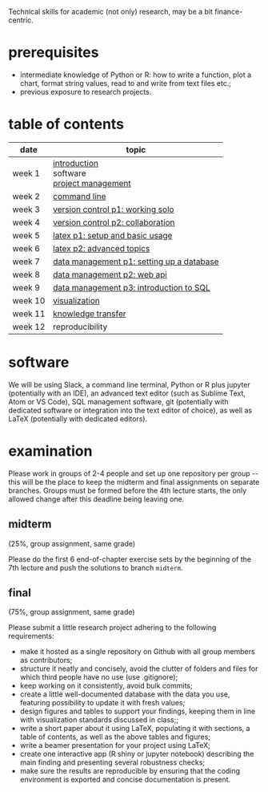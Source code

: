 Technical skills for academic (not only) research, may be a bit finance-centric.


# prerequisites
*   intermediate knowledge of Python or R: how to write a function, plot a chart, format string values, read to and write from text files etc.; 
*   previous exposure to research projects.


# table of contents
| date    | topic
| ----    | ----
| week 1 | [introduction](./introduction.md)<br/>software<br/>[project management](./project-environment.md)
| week 2 | [command line](./command-line.md)
| week 3 | [version control p1: working solo](./version-control.md)
| week 4 | [version control p2: collaboration](./collaboration-tools.md)
| week 5 | [latex p1: setup and basic usage](./writing-with-latex.md)
| week 6 | [latex p2: advanced topics](./writing-with-latex.md)
| week 7 | [data management p1: setting up a database](./data-management.md)
| week 8 | [data management p2: web api](./data-management.md)
| week 9 | [data management p3: introduction to SQL](./data-management.md)
| week 10 | [visualization](./visualization.md)
| week 11 | [knowledge transfer](./knowledge-transfer.md)
| week 12 | reproducibility


# software
We will be using Slack, a command line terminal, Python or R plus jupyter (potentially with an IDE), an advanced text editor (such as Sublime Text, Atom or VS Code), SQL management software, git (potentially with dedicated software or integration into the text editor of choice), as well as LaTeX (potentially with dedicated editors).


# examination
Please work in groups of 2-4 people and set up one repository per group -- this will be the place to keep the midterm and final assignments on separate branches. Groups must be formed before the 4th lecture starts, the only allowed change after this deadline being leaving one.

## midterm

(25\%, group assignment, same grade)

Please do the first 6 end-of-chapter exercise sets by the beginning of the 7th lecture and push the solutions to branch `midterm`.

## final

(75\%, group assignment, same grade)

Please submit a little research project adhering to the following requirements:

*   make it hosted as a single repository on Github with all group members as contributors;
*   structure it neatly and concisely, avoid the clutter of folders and files for which third people have no use (use .gitignore);
*   keep working on it consistently, avoid bulk commits;
*   create a little well-documented database with the data you use, featuring possibility to update it with fresh values;
*   design figures and tables to support your findings, keeping them in line with visualization standards discussed in class;;
*   write a short paper about it using LaTeX, populating it with sections, a table of contents, as well as the above tables and figures;
*   write a beamer presentation for your project using LaTeX;
*   create one interactive app (R shiny or jupyter notebook) describing the main finding and presenting several robustness checks;
*   make sure the results are reproducible by ensuring that the coding environment is exported and concise documentation is present.